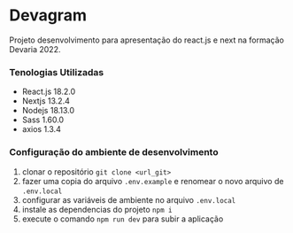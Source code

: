 # Devagram

Projeto desenvolvimento para apresentação do react.js e next na formação Devaria 2022.

### Tenologias Utilizadas

- React.js 18.2.0
- Nextjs 13.2.4
- Nodejs 18.13.0
- Sass 1.60.0
- axios 1.3.4

### Configuração do ambiente de desenvolvimento

1. clonar o repositório `git clone <url_git>` 
1. fazer uma copia do arquivo `.env.example` e renomear o novo arquivo de `.env.local`
1. configurar as variáveis de ambiente no arquivo `.env.local`
1. instale as dependencias do projeto `npm i`
1. execute o comando `npm run dev` para subir a aplicação